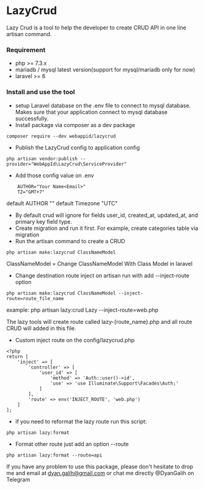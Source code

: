 # LazyCrud
Lazy Crud is a tool to help the developer to create CRUD API in one line artisan command.

### Requirement
* php >= 7.3.x
* mariadb / mysql latest version(support for mysql/mariadb only for now)
* laravel >= 6

### Install and use the tool
* setup Laravel database on the .env file to connect to mysql database. Makes sure that your application connect to mysql database successfully.
* Install package via composer as a dev package

```
composer require --dev webappid/lazycrud
```
* Publish the LazyCrud config to application config
```
php artisan vendor:publish --provider="WebAppId\LazyCrud\ServiceProvider"
```
* Add those config value on .env
```
    AUTHOR="Your Name<Email>"
    TZ="GMT+7"
```
default AUTHOR ""
default Timezone "UTC"

* By default crud will ignore for fields user_id, created_at, updated_at, and primary key field type.
* Create migration and run it first. For example, create categories table via migration
* Run the artisan command to create a CRUD

```
php artisan make:lazycrud ClassNameModel
```

ClassNameModel = Change ClassNameModel With Class Model in laravel

* Change destination route inject on artisan run with add --inject-route option
```
php artisan make:lazycrud ClassNameModel --inject-route=route_file_name
```
example: 
    php artisan lazy:crud Lazy --inject-route=web.php

The lazy tools will create route called lazy-{route_name}.php and all route CRUD will added in this file. 

* Custom inject route on the config/lazycrud.php

```
<?php
return [
    'inject' => [
        'controller' => [
            'user_id' => [
                'method' => 'Auth::user()->id',
                'use' => 'use Illuminate\Support\Facades\Auth;'
            ]
        ],
        'route' => env('INJECT_ROUTE', 'web.php')
    ]
];
```
* if you need to reformat the lazy route run this script:

```
php artisan lazy:format
```

* Format other route just add an option --route
```
php artisan lazy:format --route=api
``` 

If you have any problem to use this package, please don't hesitate to drop me and email at dyan.galih@gmail.com or chat me directly @DyanGalih on Telegram
